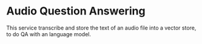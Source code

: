 # Audio Question Answering

This service transcribe and store the text of an audio file into a vector store, to do QA with an language model.

<!-- 
# Create a new service (generic) template

This repository contains the Python + FastAPI template to create a service
without a model or from an existing model compatible with the Core engine.

Please read the documentation at
<https://docs.swiss-ai-center.ch/how-to-guides/how-to-create-a-new-service> to
understand how to use this template.

## Guidelines

TODO: Add instructions on how to edit this template.

### Publishing and deploying using a CI/CD pipeline

This is the recommended way to publish and deploy your service if you have
access to GitHub Actions or GitLab CI.

TODO

### Publishing and deploying manually

This is the recommended way to publish and deploy your service if you do not
have access to GitHub Actions or GitLab CI or do not want to use these services.

TODO

## Checklist

These checklists allow you to ensure everything is set up correctly.

### Common tasks

- [ ] Rename the project in the [`pyproject.toml`](./pyproject.toml) file
- [x] Add files that must be ignored to the [`.gitignore`](.gitignore) configuration file
- [ ] TODO

### Publishing and deploying using a CI/CD pipeline

> [!NOTE]  
> This checklist is specific to the _Publishing and deploying using a CI/CD
> pipeline_ section.

- [x] Add the environment variables
- [ ] TODO

### Publishing and deploying manually

> [!NOTE]  
> This checklist is specific to the _Publishing and deploying manually_ section.

- [x] Edit the [`.env`](.env) configuration file
- [ ] TODO -->
